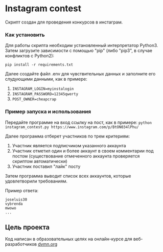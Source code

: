# Instagram contest
Скрипт создан для проведения конкурсов в инстаграм.

### Как установить

Для работы скрипта необходим установленный интерпретатор Python3. Затем загрузите зависимости с помощью "pip"
(либо "pip3", в случае конфликтов с Python2):
```
pip install -r requirements.txt
```

Далее создайте файл .env для чувствительных данных и заполните его слудующими данными, как в примере:
1. `INSTAGRAM_LOGIN=myinstalogin`
2. `INSTAGRAM_PASSWORD=12345qwerty`
3. `POST_OWNER=cheapcrap`


### Пример запуска и использования
Передайте программе на вход ссылку на пост, как в примере:
`python instagram_contest.py https://www.instagram.com/p/BtON034lPhu/`

Далее программа отберет участников по трем критериям:
1. Участник является подписчиком указанного аккаунта
2. Участник отметил один и более аккаунт в своем комментарии под постом (существование отмеченного аккаунта проверяется скриптом автоматически)
3. Участник поставил "лайк" посту

Затем программа выводит список всех аккаунтов, которые удовлетворили требованиям.

 Пример ответа:
 ```
joseluis30
vybrenda
mwowo
...
```

## Цель проекта
Код написан в образовательных целях на онлайн-курсе для веб-разработчиков [dvmn.org](dvmn.org)
